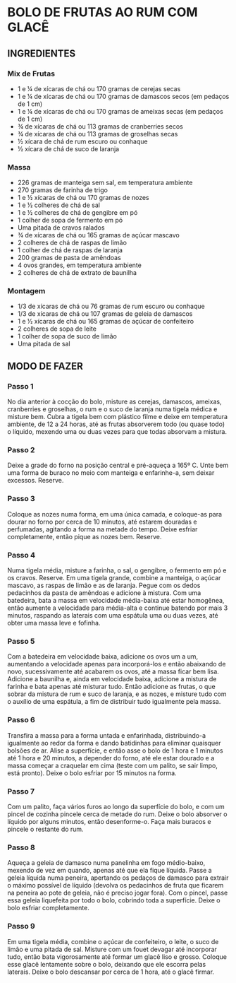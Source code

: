 # BOLO DE FRUTAS AO RUM COM GLACÊ

## INGREDIENTES

### Mix de Frutas

- 1 e ¼ de xícaras de chá ou 170 gramas de cerejas secas
- 1 e ¼ de xícaras de chá ou 170 gramas de damascos secos (em pedaços de 1 cm)
- 1 e ¼ de xícaras de chá ou 170 gramas de ameixas secas (em pedaços de 1 cm)
- ¾ de xícaras de chá ou 113 gramas de cranberries secos
- ¾ de xícaras de chá ou 113 gramas de groselhas secas
- ½ xícara de chá de rum escuro ou conhaque
- ½ xícara de chá de suco de laranja

### Massa

- 226 gramas de manteiga sem sal, em temperatura ambiente
- 270 gramas de farinha de trigo
- 1 e ½ xícaras de chá ou 170 gramas de nozes
- 1 e ½ colheres de chá de sal
- 1 e ½ colheres de chá de gengibre em pó
- 1 colher de sopa de fermento em pó
- Uma pitada de cravos ralados
- ¾ de xícaras de chá ou 165 gramas de açúcar mascavo
- 2 colheres de chá de raspas de limão
- 1 colher de chá de raspas de laranja
- 200 gramas de pasta de amêndoas
- 4 ovos grandes, em temperatura ambiente
- 2 colheres de chá de extrato de baunilha

### Montagem

- 1/3 de xícaras de chá ou 76 gramas de rum escuro ou conhaque
- 1/3 de xícaras de chá ou 107 gramas de geleia de damascos
- 1 e ½ xícaras de chá ou 165 gramas de açúcar de confeiteiro
- 2 colheres de sopa de leite
- 1 colher de sopa de suco de limão
- Uma pitada de sal

## MODO DE FAZER

### Passo 1

No dia anterior à cocção do bolo, misture as cerejas, damascos, ameixas, cranberries e groselhas, o rum e o suco de laranja numa tigela médica e misture bem. Cubra a tigela bem com plástico filme e deixe em temperatura ambiente, de 12 a 24 horas, até as frutas absorverem todo (ou quase todo) o líquido, mexendo uma ou duas vezes para que todas absorvam a mistura.

### Passo 2

Deixe a grade do forno na posição central e pré-aqueça a 165º C. Unte bem uma forma de buraco no meio com manteiga e enfarinhe-a, sem deixar excessos. Reserve.

### Passo 3

Coloque as nozes numa forma, em uma única camada, e coloque-as para dourar no forno por cerca de 10 minutos, até estarem douradas e perfumadas, agitando a forma na metade do tempo. Deixe esfriar completamente, então pique as nozes bem. Reserve.

### Passo 4

Numa tigela média, misture a farinha, o sal, o gengibre, o fermento em pó e os cravos. Reserve. Em uma tigela grande, combine a manteiga, o açúcar mascavo, as raspas de limão e as de laranja. Pegue com os dedos pedacinhos da pasta de amêndoas e adicione à mistura. Com uma batedeira, bata a massa em velocidade média-baixa até estar homogênea, então aumente a velocidade para média-alta e continue batendo por mais 3 minutos, raspando as laterais com uma espátula uma ou duas vezes, até obter uma massa leve e fofinha.

### Passo 5

Com a batedeira em velocidade baixa, adicione os ovos um a um, aumentando a velocidade apenas para incorporá-los e então abaixando de novo, sucessivamente até acabarem os ovos, até a massa ficar bem lisa. Adicione a baunilha e, ainda em velocidade baixa, adicione a mistura de farinha e bata apenas até misturar tudo. Então adicione as frutas, o que sobrar da mistura de rum e suco de laranja, e as nozes, e misture tudo com o auxílio de uma espátula, a fim de distribuir tudo igualmente pela massa.

### Passo 6

Transfira a massa para a forma untada e enfarinhada, distribuindo-a igualmente ao redor da forma e dando batidinhas para eliminar quaisquer bolsões de ar. Alise a superfície, e então asse o bolo de 1 hora e 1 minutos até 1 hora e 20 minutos, a depender do forno, até ele estar dourado e a massa começar a craquelar em cima (teste com um palito, se sair limpo, está pronto). Deixe o bolo esfriar por 15 minutos na forma.

### Passo 7

Com um palito, faça vários furos ao longo da superfície do bolo, e com um pincel de cozinha pincele cerca de metade do rum. Deixe o bolo absorver o líquido por alguns minutos, então desenforme-o. Faça mais buracos e pincele o restante do rum.

### Passo 8

Aqueça a geleia de damasco numa panelinha em fogo médio-baixo, mexendo de vez em quando, apenas até que ela fique líquida. Passe a geleia líquida numa peneira, apertando os pedaços de damasco para extrair o máximo possível de líquido (devolva os pedacinhos de fruta que ficarem na peneira ao pote de geleia, não é preciso jogar fora). Com o pincel, passe essa geleia liquefeita por todo o bolo, cobrindo toda a superfície. Deixe o bolo esfriar completamente.

### Passo 9

Em uma tigela média, combine o açúcar de confeiteiro, o leite, o suco de limão e uma pitada de sal. Misture com um fouet devagar até incorporar tudo, então bata vigorosamente até formar um glacê liso e grosso. Coloque esse glacê lentamente sobre o bolo, deixando que ele escorra pelas laterais. Deixe o bolo descansar por cerca de 1 hora, até o glacê firmar.